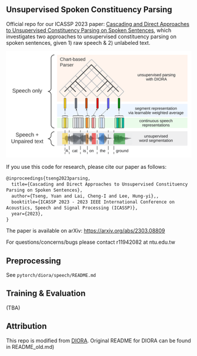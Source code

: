 ## Unsupervised Spoken Constituency Parsing

Official repo for our ICASSP 2023 paper: [Cascading and Direct Approaches to Unsupervised Constituency Parsing on Spoken Sentences](https://arxiv.org/abs/2303.08809), which investigates two approaches to unsupervised constituency parsing on spoken sentences, given 1) raw speech & 2) unlabeled text. 

<p align="center">
<img src="./pdf/paper.png" alt="Diagram of our proposed direct approach to unsupervised spoken constituency parsing, using only raw speech and unpaired text. Textual transcripts of the input sentence are only shown for illustrative purpose"
width="800px"></p>

If you use this code for research, please cite our paper as follows:
```
@inproceedings{tseng2023parsing,
  title={Cascading and Direct Approaches to Unsupervised Constituency Parsing on Spoken Sentences},
  author={Tseng, Yuan and Lai, Cheng-I and Lee, Hung-yi},,
  booktitle={ICASSP 2023 - 2023 IEEE International Conference on Acoustics, Speech and Signal Processing (ICASSP)},
  year={2023},
}
```

The paper is available on arXiv: https://arxiv.org/abs/2303.08809

For questions/concerns/bugs please contact r11942082 at ntu.edu.tw

## Preprocessing

See `pytorch/diora/speech/README.md`

## Training & Evaluation 

(TBA)

## Attribution

This repo is modified from [DIORA](https://github.com/iesl/diora). Original README for DIORA can be found in README_old.md)

